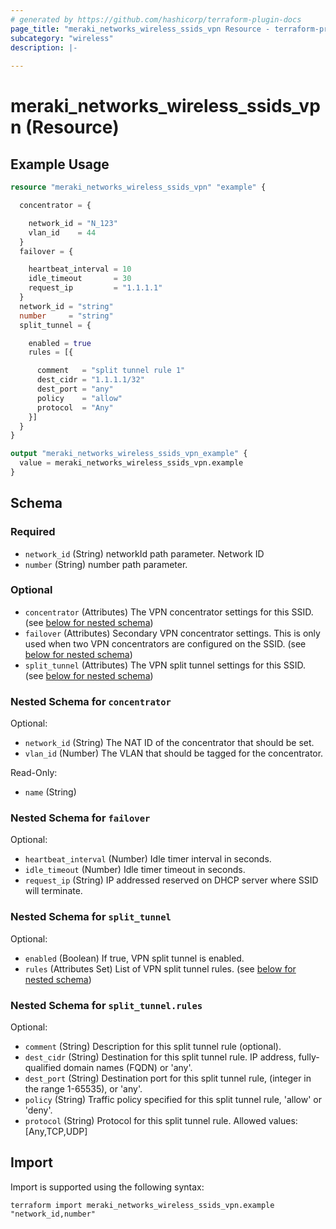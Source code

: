 ```yaml
---
# generated by https://github.com/hashicorp/terraform-plugin-docs
page_title: "meraki_networks_wireless_ssids_vpn Resource - terraform-provider-meraki"
subcategory: "wireless"
description: |-
  
---
```


# meraki_networks_wireless_ssids_vpn (Resource)



## Example Usage

```terraform
resource "meraki_networks_wireless_ssids_vpn" "example" {

  concentrator = {

    network_id = "N_123"
    vlan_id    = 44
  }
  failover = {

    heartbeat_interval = 10
    idle_timeout       = 30
    request_ip         = "1.1.1.1"
  }
  network_id = "string"
  number     = "string"
  split_tunnel = {

    enabled = true
    rules = [{

      comment   = "split tunnel rule 1"
      dest_cidr = "1.1.1.1/32"
      dest_port = "any"
      policy    = "allow"
      protocol  = "Any"
    }]
  }
}

output "meraki_networks_wireless_ssids_vpn_example" {
  value = meraki_networks_wireless_ssids_vpn.example
}
```

<!-- schema generated by tfplugindocs -->
## Schema

### Required

- `network_id` (String) networkId path parameter. Network ID
- `number` (String) number path parameter.

### Optional

- `concentrator` (Attributes) The VPN concentrator settings for this SSID. (see [below for nested schema](#nestedatt--concentrator))
- `failover` (Attributes) Secondary VPN concentrator settings. This is only used when two VPN concentrators are configured on the SSID. (see [below for nested schema](#nestedatt--failover))
- `split_tunnel` (Attributes) The VPN split tunnel settings for this SSID. (see [below for nested schema](#nestedatt--split_tunnel))

<a id="nestedatt--concentrator"></a>
### Nested Schema for `concentrator`

Optional:

- `network_id` (String) The NAT ID of the concentrator that should be set.
- `vlan_id` (Number) The VLAN that should be tagged for the concentrator.

Read-Only:

- `name` (String)


<a id="nestedatt--failover"></a>
### Nested Schema for `failover`

Optional:

- `heartbeat_interval` (Number) Idle timer interval in seconds.
- `idle_timeout` (Number) Idle timer timeout in seconds.
- `request_ip` (String) IP addressed reserved on DHCP server where SSID will terminate.


<a id="nestedatt--split_tunnel"></a>
### Nested Schema for `split_tunnel`

Optional:

- `enabled` (Boolean) If true, VPN split tunnel is enabled.
- `rules` (Attributes Set) List of VPN split tunnel rules. (see [below for nested schema](#nestedatt--split_tunnel--rules))

<a id="nestedatt--split_tunnel--rules"></a>
### Nested Schema for `split_tunnel.rules`

Optional:

- `comment` (String) Description for this split tunnel rule (optional).
- `dest_cidr` (String) Destination for this split tunnel rule. IP address, fully-qualified domain names (FQDN) or 'any'.
- `dest_port` (String) Destination port for this split tunnel rule, (integer in the range 1-65535), or 'any'.
- `policy` (String) Traffic policy specified for this split tunnel rule, 'allow' or 'deny'.
- `protocol` (String) Protocol for this split tunnel rule.
                                              Allowed values: [Any,TCP,UDP]

## Import

Import is supported using the following syntax:

```shell
terraform import meraki_networks_wireless_ssids_vpn.example "network_id,number"
```
